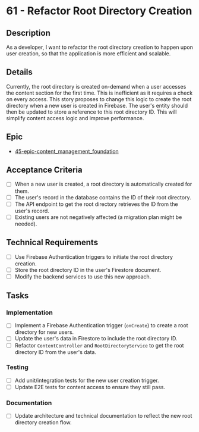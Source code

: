 # 61 - Refactor Root Directory Creation

## Description

As a developer, I want to refactor the root directory creation to happen upon user creation, so that the application is
more efficient and scalable.

## Details

Currently, the root directory is created on-demand when a user accesses the content section for the first time. This is
inefficient as it requires a check on every access. This story proposes to change this logic to create the root
directory when a new user is created in Firebase. The user's entity should then be updated to store a reference to this
root directory ID. This will simplify content access logic and improve performance.

## Epic

- [45-epic-content_management_foundation](pm/1-epics/2-to-refine/45-epic-content_management_foundation.md)

## Acceptance Criteria

- [ ] When a new user is created, a root directory is automatically created for them.
- [ ] The user's record in the database contains the ID of their root directory.
- [ ] The API endpoint to get the root directory retrieves the ID from the user's record.
- [ ] Existing users are not negatively affected (a migration plan might be needed).

## Technical Requirements

- [ ] Use Firebase Authentication triggers to initiate the root directory creation.
- [ ] Store the root directory ID in the user's Firestore document.
- [ ] Modify the backend services to use this new approach.

## Tasks

### Implementation

- [ ] Implement a Firebase Authentication trigger (`onCreate`) to create a root directory for new users.
- [ ] Update the user's data in Firestore to include the root directory ID.
- [ ] Refactor `ContentController` and `RootDirectoryService` to get the root directory ID from the user's data.

### Testing

- [ ] Add unit/integration tests for the new user creation trigger.
- [ ] Update E2E tests for content access to ensure they still pass.

### Documentation

- [ ] Update architecture and technical documentation to reflect the new root directory creation flow. 

